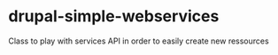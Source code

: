 # drupal-simple-webservices

Class to play with services API in order to easily create new ressources
